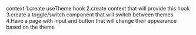 context 
1.create  useTheme hook
2.create context that will provide this hook
3.create a toggle/switch component that will switch between themes
4.Have a page with input and button that will change their appearance based on the theme 

